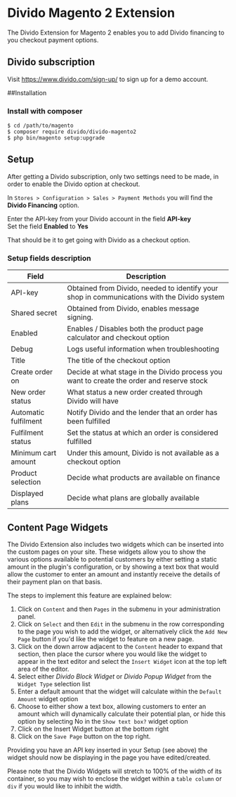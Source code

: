 # Divido Magento 2 Extension

The Divido Extension for Magento 2 enables you to add Divido financing to you checkout payment options.

## Divido subscription
Visit https://www.divido.com/sign-up/ to sign up for a demo account.

##Installation
### Install with composer

```
$ cd /path/to/magento
$ composer require divido/divido-magento2
$ php bin/magento setup:upgrade
```

## Setup
After getting a Divido subscription, only two settings need to be made, in order to enable the Divido option at checkout.

In `Stores > Configuration > Sales > Payment Methods` you will find the **Divido Financing** option.
  
Enter the API-key from your Divido account in the field **API-key**  
Set the field **Enabled** to **Yes**

That should be it to get going with Divido as a checkout option.

### Setup fields description

| Field | Description |
| --- | --- |
| API-key | Obtained from Divido, needed to identify your shop in communications with the Divido system |
| Shared secret | Obtained from Divido, enables message signing. |
| Enabled | Enables / Disables both the product page calculator and checkout option |
| Debug | Logs useful information when troubleshooting |
| Title | The title of the checkout option |
| Create order on | Decide at what stage in the Divido process you want to create the order and reserve stock |
| New order status | What status a new order created through Divido will have |
| Automatic fulfilment | Notify Divido and the lender that an order has been fulfilled |
| Fulfilment status | Set the status at which an order is considered fulfilled |
| Minimum cart amount | Under this amount, Divido is not available as a checkout option |
| Product selection | Decide what products are available on finance |
| Displayed plans | Decide what plans are globally available |

## Content Page Widgets
The Divido Extension also includes two widgets which can be inserted into the custom pages on your site. These widgets
allow you to show the various options available to potential customers by either setting a static amount in the plugin's
configuration, or by showing a text box that would allow the customer to enter an amount and instantly receive the details of their
payment plan on that basis.

The steps to implement this feature are explained below:

1. Click on `Content` and then `Pages` in the submenu in your administration panel.
2. Click on `Select` and then `Edit` in the submenu in the row corresponding to the page you wish to add the widget, or alternatively
click the `Add New Page` button if you'd like the widget to feature on a new page.
3. Click on the down arrow adjacent to the `Content` header to expand that section, then place the cursor where you would like the 
widget to appear in the text editor and select the `Insert Widget` icon at the top left area of the editor.
4. Select either *Divido Block Widget* or *Divido Popup Widget* from the `Widget Type` selection list
5. Enter a default amount that the widget will calculate within the `Default Amount` widget option
6. Choose to either show a text box, allowing customers to enter an amount which will dynamically calculate their potential plan, or
hide this option by selecting No in the `Show text box?` widget option
7. Click on the Insert Widget button at the bottom right
8. Click on the `Save Page` button on the top right.

Providing you have an API key inserted in your Setup (see above) the widget should now be displaying in the page you have edited/created.

Please note that the Divido Widgets will stretch to 100% of the width of its container, so you may wish to enclose the widget within a
`table column` or `div` if you would like to inhibit the width.